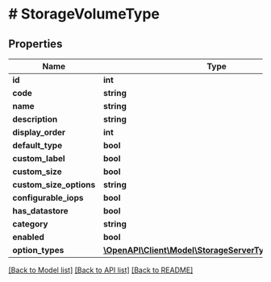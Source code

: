 # # StorageVolumeType

## Properties

Name | Type | Description | Notes
------------ | ------------- | ------------- | -------------
**id** | **int** |  | [optional]
**code** | **string** |  | [optional]
**name** | **string** |  | [optional]
**description** | **string** |  | [optional]
**display_order** | **int** |  | [optional]
**default_type** | **bool** |  | [optional]
**custom_label** | **bool** |  | [optional]
**custom_size** | **bool** |  | [optional]
**custom_size_options** | **string** |  | [optional]
**configurable_iops** | **bool** |  | [optional]
**has_datastore** | **bool** |  | [optional]
**category** | **string** |  | [optional]
**enabled** | **bool** |  | [optional]
**option_types** | [**\OpenAPI\Client\Model\StorageServerTypeOptionTypes[]**](StorageServerTypeOptionTypes.md) |  | [optional]

[[Back to Model list]](../../README.md#models) [[Back to API list]](../../README.md#endpoints) [[Back to README]](../../README.md)
